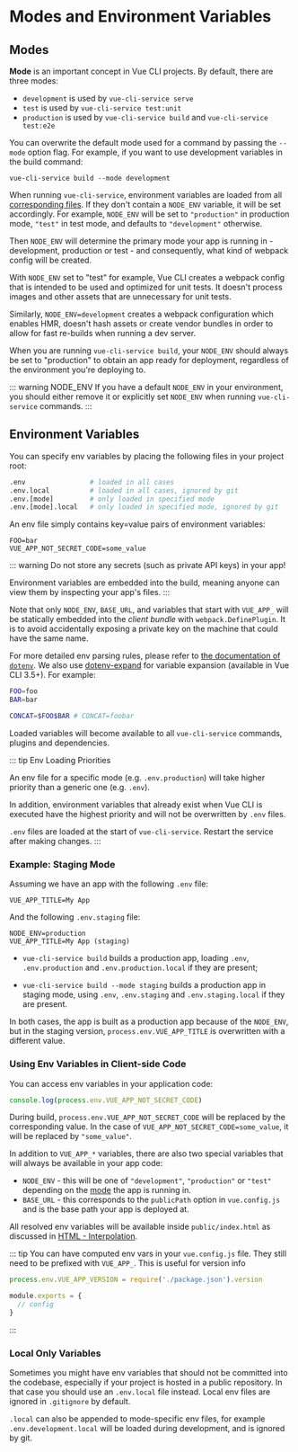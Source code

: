 # Modes and Environment Variables

## Modes

**Mode** is an important concept in Vue CLI projects. By default, there are three modes:

- `development` is used by `vue-cli-service serve`
- `test` is used by `vue-cli-service test:unit`
- `production` is used by `vue-cli-service build` and `vue-cli-service test:e2e`

You can overwrite the default mode used for a command by passing the `--mode` option flag. For example, if you want to use development variables in the build command:

```
vue-cli-service build --mode development
```

When running `vue-cli-service`, environment variables are loaded from all [corresponding files](#environment-variables). If they don't contain a `NODE_ENV` variable, it will be set accordingly. For example, `NODE_ENV` will be set to `"production"` in production mode, `"test"` in test mode, and defaults to `"development"` otherwise.

Then `NODE_ENV` will determine the primary mode your app is running in - development, production or test - and consequently, what kind of webpack config will be created.

With `NODE_ENV` set to "test" for example, Vue CLI creates a webpack config that is intended to be used and optimized for unit tests. It doesn't process images and other assets that are unnecessary for unit tests.

Similarly, `NODE_ENV=development` creates a webpack configuration which enables HMR, doesn't hash assets or create vendor bundles in order to allow for fast re-builds when running a dev server.

When you are running `vue-cli-service build`, your `NODE_ENV` should always be set to "production" to obtain an app ready for deployment, regardless of the environment you're deploying to.

::: warning NODE_ENV
If you have a default `NODE_ENV` in your environment, you should either remove it or explicitly set `NODE_ENV` when running `vue-cli-service` commands.
:::

## Environment Variables

You can specify env variables by placing the following files in your project root:

```bash
.env                # loaded in all cases
.env.local          # loaded in all cases, ignored by git
.env.[mode]         # only loaded in specified mode
.env.[mode].local   # only loaded in specified mode, ignored by git
```

An env file simply contains key=value pairs of environment variables:

```
FOO=bar
VUE_APP_NOT_SECRET_CODE=some_value
```

::: warning
Do not store any secrets (such as private API keys) in your app!

Environment variables are embedded into the build, meaning anyone can view them by inspecting your app's files.
:::

Note that only `NODE_ENV`, `BASE_URL`, and variables that start with `VUE_APP_` will be statically embedded into the *client bundle* with `webpack.DefinePlugin`. It is to avoid accidentally exposing a private key on the machine that could have the same name.

For more detailed env parsing rules, please refer to [the documentation of `dotenv`](https://github.com/motdotla/dotenv#rules). We also use [dotenv-expand](https://github.com/motdotla/dotenv-expand) for variable expansion (available in Vue CLI 3.5+). For example:

```bash
FOO=foo
BAR=bar

CONCAT=$FOO$BAR # CONCAT=foobar
```

Loaded variables will become available to all `vue-cli-service` commands, plugins and dependencies.

::: tip Env Loading Priorities

An env file for a specific mode (e.g. `.env.production`) will take higher priority than a generic one (e.g. `.env`).

In addition, environment variables that already exist when Vue CLI is executed have the highest priority and will not be overwritten by `.env` files.

`.env` files are loaded at the start of `vue-cli-service`. Restart the service after making changes.
:::

### Example: Staging Mode

Assuming we have an app with the following `.env` file:

```
VUE_APP_TITLE=My App
```

And the following `.env.staging` file:

```
NODE_ENV=production
VUE_APP_TITLE=My App (staging)
```

- `vue-cli-service build` builds a production app, loading `.env`, `.env.production` and `.env.production.local` if they are present;

- `vue-cli-service build --mode staging` builds a production app in staging mode, using `.env`, `.env.staging` and `.env.staging.local` if they are present.

In both cases, the app is built as a production app because of the `NODE_ENV`, but in the staging version, `process.env.VUE_APP_TITLE` is overwritten with a different value.

### Using Env Variables in Client-side Code

You can access env variables in your application code:

``` js
console.log(process.env.VUE_APP_NOT_SECRET_CODE)
```

During build, `process.env.VUE_APP_NOT_SECRET_CODE` will be replaced by the corresponding value. In the case of `VUE_APP_NOT_SECRET_CODE=some_value`, it will be replaced by `"some_value"`.

In addition to `VUE_APP_*` variables, there are also two special variables that will always be available in your app code:

- `NODE_ENV` - this will be one of `"development"`, `"production"` or `"test"` depending on the [mode](#modes) the app is running in.
- `BASE_URL` - this corresponds to the `publicPath` option in `vue.config.js` and is the base path your app is deployed at.

All resolved env variables will be available inside `public/index.html` as discussed in [HTML - Interpolation](./html-and-static-assets.md#interpolation).

::: tip
You can have computed env vars in your `vue.config.js` file. They still need to be prefixed with `VUE_APP_`. This is useful for version info

```js
process.env.VUE_APP_VERSION = require('./package.json').version

module.exports = {
  // config
}
```
:::

### Local Only Variables

Sometimes you might have env variables that should not be committed into the codebase, especially if your project is hosted in a public repository. In that case you should use an `.env.local` file instead. Local env files are ignored in `.gitignore` by default.

`.local` can also be appended to mode-specific env files, for example `.env.development.local` will be loaded during development, and is ignored by git.
